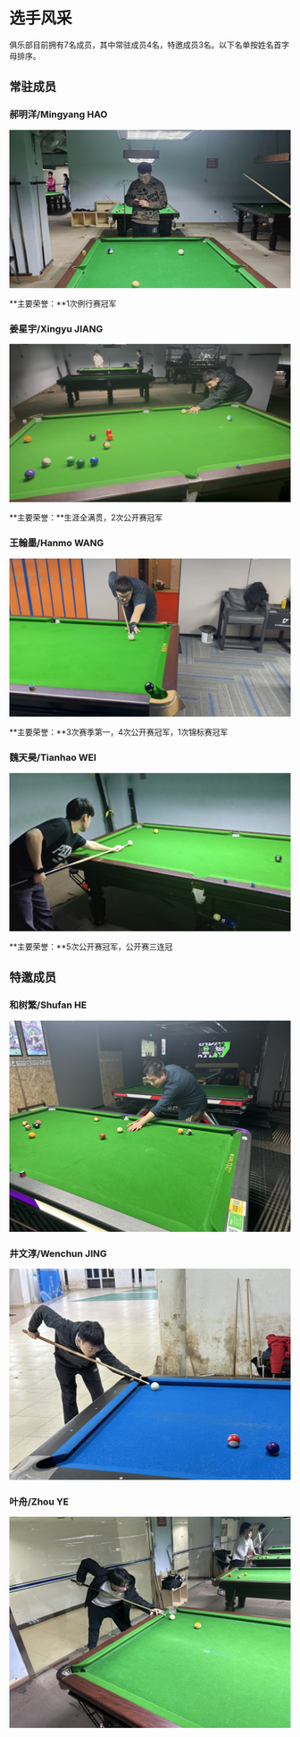 # 选手风采

俱乐部目前拥有7名成员，其中常驻成员4名，特邀成员3名。以下名单按姓名首字母排序。

## 常驻成员

### 郝明洋/Mingyang HAO

![](./img/haomingyang.jpg)

**主要荣誉：**1次例行赛冠军

### 姜星宇/Xingyu JIANG

![](./img/jiangxingyu.jpg)

**主要荣誉：**生涯全满贯，2次公开赛冠军

### 王翰墨/Hanmo WANG

![](./img/wanghanmo.jpg)

**主要荣誉：**3次赛季第一，4次公开赛冠军，1次锦标赛冠军

### 魏天昊/Tianhao WEI

![](./img/weitianhao.jpg)

**主要荣誉：**5次公开赛冠军，公开赛三连冠

## 特邀成员

### 和树繁/Shufan HE

![](./img/heshufan.jpg)

### 井文淳/Wenchun JING

![](./img/jingwenchun.jpg)

### 叶舟/Zhou YE

![](./img/yezhou.jpg)